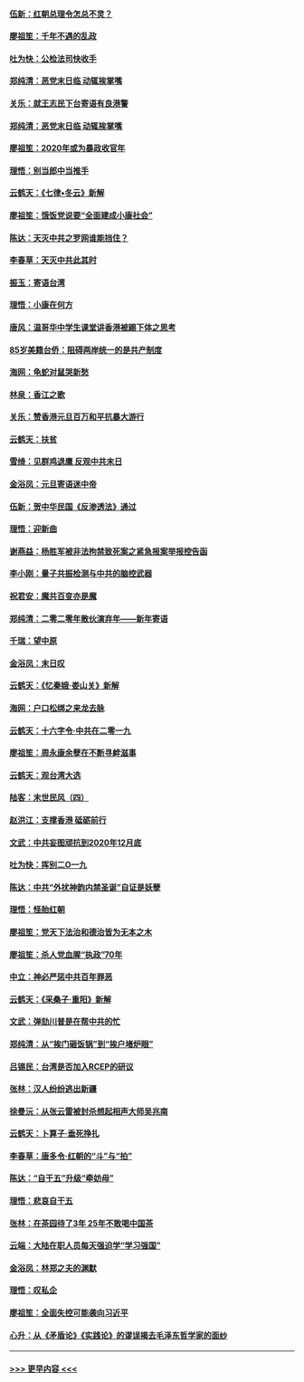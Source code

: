 #### [伍新：红朝总理令怎总不灵？](../pages/nsc993/n11770813.md?t=01061555) 
#### [廖祖笙：千年不遇的乱政](../pages/nsc993/n11770373.md?t=01061555) 
#### [吐为快：公检法司快收手](../pages/nsc993/n11770359.md?t=01061555) 
#### [郑纯清：恶党末日临 动辄挨掌嘴](../pages/nsc993/n11769912.md?t=01061555) 
#### [关乐：就王志民下台寄语有良港警](../pages/nsc993/n11769903.md?t=01061555) 
#### [郑纯清：恶党末日临 动辄挨掌嘴](../pages/nsc993/n11769356.md?t=01061555) 
#### [廖祖笙：2020年或为暴政收官年](../pages/nsc993/n11768216.md?t=01061555) 
#### [理悟：别当郎中当推手](../pages/nsc993/n11768243.md?t=01061555) 
#### [云鹤天：《七律▪冬云》新解](../pages/nsc993/n11768204.md?t=01061555) 
#### [廖祖笙：饿饭党说要“全面建成小康社会”](../pages/nsc993/n11767482.md?t=01061555) 
#### [陈达：天灭中共之罗网谁能挡住？](../pages/nsc993/n11767465.md?t=01061555) 
#### [李春草：天灭中共此其时](../pages/nsc993/n11767452.md?t=01061555) 
#### [振玉：寄语台湾](../pages/nsc993/n11767432.md?t=01061555) 
#### [理悟：小康在何方](../pages/nsc993/n11767394.md?t=01061555) 
#### [唐风：温哥华中学生课堂讲香港被踢下体之思考](../pages/nsc993/n11766848.md?t=01061555) 
#### [85岁美籍台侨：阻碍两岸统一的是共产制度](../pages/nsc993/n11765043.md?t=01061555) 
#### [海网：龟蛇对鼠哭新愁](../pages/nsc993/n11764895.md?t=01061555) 
#### [林泉：香江之歌](../pages/nsc993/n11764415.md?t=01061555) 
#### [关乐：赞香港元旦百万和平抗暴大游行](../pages/nsc993/n11764382.md?t=01061555) 
#### [云鹤天：扶贫](../pages/nsc993/n11764245.md?t=01061555) 
#### [雪绮：见群鸡退鹰  反观中共末日](../pages/nsc993/n11762112.md?t=01061555) 
#### [金浴凤：元旦寄语迷中帝](../pages/nsc993/n11761788.md?t=01061555) 
#### [伍新：贺中华民国《反渗透法》通过](../pages/nsc993/n11761994.md?t=01061555) 
#### [理悟：迎新曲](../pages/nsc993/n11761152.md?t=01061555) 
#### [谢燕益：杨胜军被非法拘禁致死案之紧急报案举报控告函](../pages/nsc993/n11756134.md?t=01061555) 
#### [李小刚：量子共振检测与中共的脑控武器](../pages/nsc993/n11754518.md?t=01061555) 
#### [祝君安：魔共百变亦是魔](../pages/nsc993/n11754469.md?t=01061555) 
#### [郑纯清：二零二零年散伙演弃年——新年寄语](../pages/nsc993/n11754195.md?t=01061555) 
#### [千瑞：望中原](../pages/nsc993/n11754159.md?t=01061555) 
#### [金浴凤：末日叹](../pages/nsc993/n11752359.md?t=01061555) 
#### [云鹤天：《忆秦娥‧娄山关》新解](../pages/nsc993/n11752348.md?t=01061555) 
#### [海网：户口松绑之来龙去脉](../pages/nsc993/n11752328.md?t=01061555) 
#### [云鹤天：十六字令‧中共在二零一九](../pages/nsc993/n11752305.md?t=01061555) 
#### [廖祖笙：周永康余孽在不断寻衅滋事](../pages/nsc993/n11751013.md?t=01061555) 
#### [云鹤天：观台湾大选](../pages/nsc993/n11751007.md?t=01061555) 
#### [陆客：末世民风（四）](../pages/nsc993/n11749203.md?t=01061555) 
#### [赵洪江：支撑香港 砥砺前行](../pages/nsc993/n11748482.md?t=01061555) 
#### [文武：中共妄图顽抗到2020年12月底](../pages/nsc993/n11748446.md?t=01061555) 
#### [吐为快：挥别二O一九](../pages/nsc993/n11748411.md?t=01061555) 
#### [陈达：中共“外扰神韵内禁圣诞”自证是妖孽](../pages/nsc993/n11748226.md?t=01061555) 
#### [理悟：怪胎红朝](../pages/nsc993/n11748206.md?t=01061555) 
#### [廖祖笙：党天下法治和德治皆为无本之木](../pages/nsc993/n11748135.md?t=01061555) 
#### [廖祖笙：杀人党血腥“执政”70年](../pages/nsc993/n11745144.md?t=01061555) 
#### [中立：神必严惩中共百年罪恶](../pages/nsc993/n11744970.md?t=01061555) 
#### [云鹤天：《采桑子‧重阳》新解](../pages/nsc993/n11744948.md?t=01061555) 
#### [文武：弹劾川普是在帮中共的忙](../pages/nsc993/n11744758.md?t=01061555) 
#### [郑纯清：从“挨门砸饭锅”到“挨户堵炉眼”](../pages/nsc993/n11744745.md?t=01061555) 
#### [吕锡民：台湾是否加入RCEP的研议](../pages/nsc993/n11744701.md?t=01061555) 
#### [张林：汉人纷纷逃出新疆](../pages/nsc993/n11743530.md?t=01061555) 
#### [徐曼沅：从张云雷被封杀想起相声大师吴兆南](../pages/nsc993/n11741816.md?t=01061555) 
#### [云鹤天：卜算子‧垂死挣扎](../pages/nsc993/n11739956.md?t=01061555) 
#### [李春草：唐多令‧红朝的“斗”与“拍”](../pages/nsc993/n11739830.md?t=01061555) 
#### [陈达：“自干五”升级“牵妨母”](../pages/nsc993/n11739724.md?t=01061555) 
#### [理悟：悲哀自干五](../pages/nsc993/n11739547.md?t=01061555) 
#### [张林：在茶园待了3年 25年不敢喝中国茶](../pages/nsc993/n11739240.md?t=01061555) 
#### [云端：大陆在职人员每天强迫学“学习强国”](../pages/nsc993/n11738735.md?t=01061555) 
#### [金浴凤：林郑之夫的渊默](../pages/nsc993/n11737735.md?t=01061555) 
#### [理悟：叹私企](../pages/nsc993/n11737715.md?t=01061555) 
#### [廖祖笙：全面失控可能袭向习近平](../pages/nsc993/n11737704.md?t=01061555) 
#### [心升：从《矛盾论》《实践论》的谬误揭去毛泽东哲学家的面纱](../pages/nsc993/n11736962.md?t=01061555) 

----
#### [ >>> 更早内容 <<< ](../indexes/nsc993-earlier.md)
